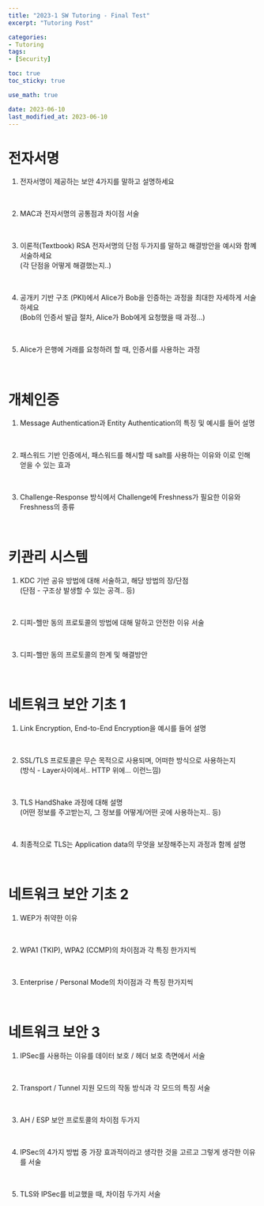 ```yaml
---
title: "2023-1 SW Tutoring - Final Test"
excerpt: "Tutoring Post"

categories:
- Tutoring
tags:
- [Security]

toc: true
toc_sticky: true

use_math: true

date: 2023-06-10
last_modified_at: 2023-06-10
---
```

# 전자서명
1. 전자서명이 제공하는 보안 4가지를 말하고 설명하세요
<br>

2. MAC과 전자서명의 공통점과 차이점 서술
<br>

3. 이론적(Textbook) RSA 전자서명의 단점 두가지를 말하고 해결방안을 예시와 함꼐 서술하세요  
(각 단점을 어떻게 해결했는지..)
<br>

4. 공개키 기반 구조 (PKI)에서 Alice가 Bob을 인증하는 과정을 최대한 자세하게 서술하세요  
(Bob의 인증서 발급 절차, Alice가 Bob에게 요청했을 때 과정...)
<br>

5. Alice가 은행에 거래를 요청하려 할 때, 인증서를 사용하는 과정  
<br>

# 개체인증
1. Message Authentication과 Entity Authentication의 특징 및 예시를 들어 설명
<br>

2. 패스워드 기반 인증에서, 패스워드를 해시할 때 salt를 사용하는 이유와 이로 인해 얻을 수 있는 효과
<br>

3. Challenge-Response 방식에서 Challenge에 Freshness가 필요한 이유와 Freshness의 종류 
<br>

# 키관리 시스템

1. KDC 기반 공유 방법에 대해 서술하고, 해당 방법의 장/단점   
(단점 - 구조상 발생할 수 있는 공격.. 등)
<br>

2. 디피-헬만 동의 프로토콜의 방법에 대해 말하고 안전한 이유 서술
<br>

3. 디피-헬만 동의 프로토콜의 한계 및 해결방안
<br>

# 네트워크 보안 기초 1
1. Link Encryption, End-to-End Encryption을 예시를 들어 설명
<br>

2. SSL/TLS 프로토콜은 무슨 목적으로 사용되며, 어떠한 방식으로 사용하는지   
(방식 - Layer사이에서.. HTTP 위에... 이런느낌)
<br>

3. TLS HandShake 과정에 대해 설명  
(어떤 정보를 주고받는지, 그 정보를 어떻게/어떤 곳에 사용하는지.. 등)  
<br>

4. 최종적으로 TLS는 Application data의 무엇을 보장해주는지 과정과 함께 설명  
<br>

# 네트워크 보안 기초 2
1. WEP가 취약한 이유
<br>

2. WPA1 (TKIP), WPA2 (CCMP)의 차이점과 각 특징 한가지씩
<br>

3. Enterprise / Personal Mode의 차이점과 각 특징 한가지씩
<br>

# 네트워크 보안 3
1. IPSec를 사용하는 이유를 데이터 보호 / 헤더 보호 측면에서 서술
<br>

2. Transport / Tunnel 지원 모드의 작동 방식과 각 모드의 특징 서술
<br>

3. AH / ESP 보안 프로토콜의 차이점 두가지
<br>

4. IPSec의 4가지 방법 중 가장 효과적이라고 생각한 것을 고르고 그렇게 생각한 이유를 서술
<br>

5. TLS와 IPSec를 비교했을 때, 차이점 두가지 서술
<br>